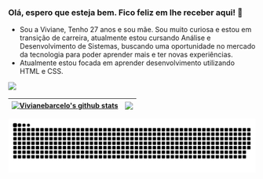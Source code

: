 ### Olá, espero que esteja bem. Fico feliz em lhe receber aqui! 👋

- Sou a Viviane, Tenho 27 anos e sou mãe. Sou muito curiosa e estou em transição de carreira, atualmente estou cursando Análise e Desenvolvimento de Sistemas, buscando uma oportunidade no mercado da tecnologia para poder aprender mais e ter novas experiências.
- Atualmente estou focada em aprender desenvolvimento utilizando HTML e CSS.

<div> 
  <a href="https://www.linkedin.com/in/viviane-b-544781174/" target="_blank"><img src="https://img.shields.io/badge/-LinkedIn-%230077B5?style=for-the-badge&logo=linkedin&logoColor=white" target="_blank"></a> 


| <a href="https://github.com/vivianebarcelo/github-readme-stats"><img align="center" src="https://github-readme-stats.vercel.app/api?username=vivianebarcelo&show_icons=true&include_all_commits=true&theme=radical&hide_border=true" alt="Vivianebarcelo's github stats" /></a> | <a href="https://github.com/vivianebarcelo/github-readme-stats"><img align="center" src="https://github-readme-stats.vercel.app/api/top-langs/?username=vivianebarcelo&layout=compact&theme=radical&hide_border=true" /></a> |
| ------------- | ------------- |

<picture>
  <source media="(prefers-color-scheme: dark)" srcset="https://raw.githubusercontent.com/vivianebarcelo/vivianebarcelo/output/github-contribution-grid-snake-dark.svg">
  <source media="(prefers-color-scheme: light)" srcset="https://raw.githubusercontent.com/vivianebarcelo/vivianebarcelo/output/github-contribution-grid-snake.svg">
  <img alt="github contribution grid snake animation" src="https://raw.githubusercontent.com/vivianebarcelo/vivianebarcelo/output/github-contribution-grid-snake.svg">
</picture>
